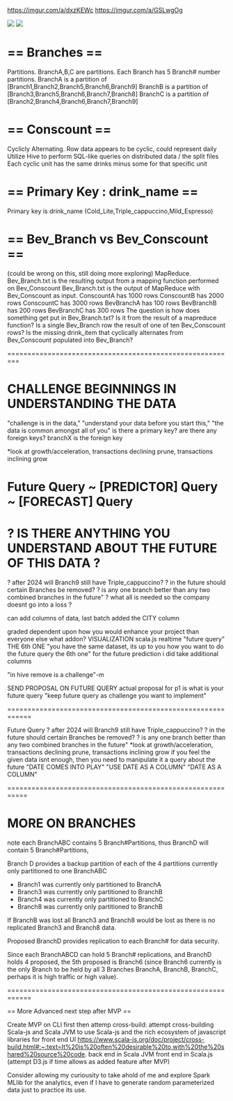https://imgur.com/a/dxzKEWc
https://imgur.com/a/GSLwgOg

![](https://i.imgur.com/3wzWB9o.png)
![](https://i.imgur.com/fucfGvf.png)

# == Branches == #
Partitions.
BranchA,B,C are partitions. Each Branch has 5 Branch# number partitions.
BranchA is a partition of [Branch1,Branch2,Branch5,Branch6,Branch9]
BranchB is a partition of [Branch3,Branch5,Branch6,Branch7,Branch8]
BranchC is a partition of [Branch2,Branch4,Branch6,Branch7,Branch9]

# == Conscount == #
Cyclicly Alternating.
Row data appears to be cyclic, could represent daily
Utilize Hive to perform SQL-like queries on distributed data / the split files
Each cyclic unit has the same drinks minus some for that specific unit

# == Primary Key : drink_name == #
Primary key is drink_name (Cold_Lite,Triple_cappuccino,Mild_Espresso)

# == Bev_Branch vs Bev_Conscount == #
(could be wrong on this, still doing more exploring)
MapReduce.
Bev_Branch.txt is the resulting output from a mapping function performed on Bev_Conscount
Bev_Branch.txt is the output of MapReduce with Bev_Conscount as input.
ConscountA has 1000 rows
ConscountB has 2000 rows
ConscountC has 3000 rows
BevBranchA has 100 rows
BevBranchB has 200 rows
BevBranchC has 300 rows
The question is how does something get put in Bev_Branch.txt? Is it from the result of a mapreduce function? Is a single Bev_Branch row the result of one of ten Bev_Conscount rows? Is the missing drink_item that cyclically alternates from Bev_Conscount populated into Bev_Branch?

=========================================================

# CHALLENGE BEGINNINGS IN UNDERSTANDING THE DATA
"challenge is in the data,"
"understand your data before you start this,"
"the data is common amongst all of you"
  is there a primary key? are there any foreign keys?
  branchX is the foreign key

 *look at growth/acceleration, transactions declining prune, transactions inclining grow
# Future Query ~ [PREDICTOR] Query ~ [FORECAST] Query
#  ? IS THERE ANYTHING YOU UNDERSTAND ABOUT THE FUTURE OF THIS DATA ?
  ? after 2024 will Branch9 still have Triple_cappuccino?
  ? in the future should certain Branches be removed?
  ? is any one branch better than any two combined branches in the future"
  ? what all is needed so the company doesnt go into a loss ?

can add columns of data, last batch added the CITY column

graded dependent upon how you would enhance your project than everyone else
what addon?
  VISUALIZATION scala.js realtime
  "future query" THE 6th ONE
  "you have the same dataset, its up to you how you want to do the future query the 6th one"
  for the future prediction i did take additional columns

"in hive remove is a challenge"-m

SEND PROPOSAL ON FUTURE QUERY
actual proposal for p1 is what is your future query
"keep future query as challenge you want to implement"

============================================================

Future Query
  ? after 2024 will Branch9 still have Triple_cappuccino?
  ? in the future should certain Branches be removed?
  ? is any one branch better than any two combined branches in the future"
 *look at growth/acceleration, transactions declining prune, transactions inclining grow
  if you feel the given data isnt enough, then you need to manipulate it
  a query about the future
  "DATE COMES INTO PLAY" "USE DATE AS A COLUMN"
  "DATE AS A COLUMN"
  
===========================================================


# MORE ON BRANCHES 
note each BranchABC contains 5 Branch#Partitions,
thus BranchD will contain 5 Branch#Partitions,


Branch D provides a backup partition of each of the 4 partitions currently only partitioned to one BranchABC
- Branch1 was currently only partitioned to BranchA
- Branch3 was currently only partitioned to BranchB
- Branch4 was currently only partitioned to BranchC
- Branch8 was currently only partitioned to BranchB


If BranchB was lost all Branch3 and Branch8 would be lost as there is no replicated Branch3 and Branch8 data.


Proposed BranchD provides replication to each Branch# for data security.


Since each BranchABCD can hold 5 Branch# replications, and BranchD holds 4 proposed, the 5th proposed is Branch6 (since Branch6 currently is the only Branch to be held by all 3 Branches BranchA, BranchB, BranchC, perhaps it is high traffic or high value).

============================================================

== More Advanced next step after MVP ==

Create MVP on CLI first then attemp cross-build:
  attempt cross-building Scala-js and Scala JVM to use Scala-js and the rich ecosystem of javascript libraries for front end UI 
  https://www.scala-js.org/doc/project/cross-build.html#:~:text=It%20is%20often%20desirable%20to,with%20the%20shared%20source%20code.
  back end in Scala JVM
  front end in Scala.js 
    (attempt D3.js if time allows as added feature after MVP)

Consider allowing my curiousity to take ahold of me and explore Spark MLlib
for the analytics, even if I have to generate random parameterized data just to practice its use.
